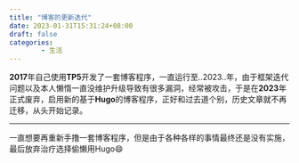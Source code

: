 ```yaml
---
title: "博客的更新迭代"
date: 2023-01-31T15:31:24+08:00
draft: false
categories: 
        - 生活 
---
```


<b>2017</b>年自己使用<b>TP5</b>开发了一套博客程序，一直运行至..2023..年，由于框架迭代问题以及本人懒惰一直没维护升级导致有很多漏洞，经常被攻击，于是在<b>2023</b>年正式废弃，启用新的基于<b>Hugo</b>的博客程序，正好和过去道个别，历史文章就不再迁移，从头开始记录。

---

一直想要再重新手撸一套博客程序，但是由于各种各样的事情最终还是没有实施，最后放弃治疗选择偷懒用Hugo😄